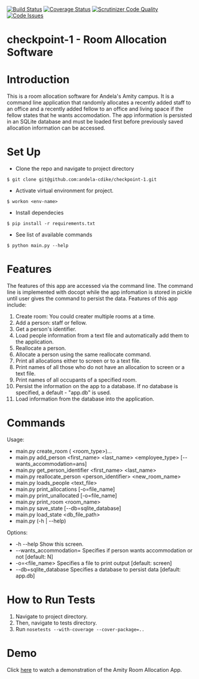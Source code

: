 [![Build Status](https://travis-ci.org/andela-cdike/checkpoint-1.svg?branch=development)](https://travis-ci.org/andela-cdike/checkpoint-1)
[![Coverage Status](https://coveralls.io/repos/github/andela-cdike/checkpoint-1/badge.svg?branch=development)](https://coveralls.io/github/andela-cdike/checkpoint-1?branch=development)
[![Scrutinizer Code Quality](https://scrutinizer-ci.com/g/andela-cdike/checkpoint-1/badges/quality-score.png?b=development)](https://scrutinizer-ci.com/g/andela-cdike/checkpoint-1/?branch=development)
[![Code Issues](https://www.quantifiedcode.com/api/v1/project/09e730b9a0894b53bd0f61b59e6c5dcf/snapshot/origin:development:HEAD/badge.svg)](https://www.quantifiedcode.com/app/project/09e730b9a0894b53bd0f61b59e6c5dcf)

# checkpoint-1 - Room Allocation Software

# Introduction
This is a room allocation software for Andela's Amity campus. It is a command line application that randomly allocates a recently added staff to an office and a recently added fellow to an office and living space if the fellow states that he wants accomodation. The app information is persisted in an SQLite database and must be loaded first before previously saved allocation information can be accessed.

# Set Up
* Clone the repo and navigate to project directory
```shell
$ git clone git@github.com:andela-cdike/checkpoint-1.git
```
* Activate virtual environment for project.
```shell
$ workon <env-name>
```

* Install dependecies
```shell
$ pip install -r requirements.txt
```
* See list of available commands
```shell
$ python main.py --help
```

# Features
The features of this app are accessed via the command line. The command line is implemented with docopt while the app infomation is stored in pickle until user gives the command to persist the data. Features of this app include:

1. Create room: You could creater multiple rooms at a time.
2. Add a person: staff or fellow.
3. Get a person's identifier.
4. Load people information from a text file and automatically add them to the application.
5. Reallocate a person.
6. Allocate a person using the same reallocate command.
7. Print all allocations either to screen or to a text file.
8. Print names of all those who do not have an allocation to screen or a text file.
9. Print names of all occupants of a specified room.
10. Persist the information on the app to a database. If no database is specified, a default - "app.db" is used.
11. Load information from the database into the application.


# Commands

Usage:
*  main.py create_room (<name> <floor> <room_type>)...
*  main.py add_person <first_name> <last_name> <employee_type> [--wants_accommodation=ans]
*  main.py get_person_identifier <first_name> <last_name>
*  main.py reallocate_person <person_identifier> <new_room_name>
*  main.py loads_people <text_file>
*  main.py print_allocations [-o=file_name]
*  main.py print_unallocated [-o=file_name]
*  main.py print_room <room_name>
*  main.py save_state [--db=sqlite_database]
*  main.py load_state <db_file_path>
*  main.py (-h | --help)

Options:
*  -h --help                    Show this screen.
*  --wants_accommodation=<ans>  Specifies if person wants accommodation or not [default: N]
*  -o=<file_name>               Specifies a file to print output [default: screen]
*  --db=sqlite_database         Specifies a database to persist data [default: app.db]


# How to Run Tests

1. Navigate to project directory.
2. Then, navigate to tests directory.
3. Run ```nosetests --with-coverage --cover-package=..```


# Demo

Click [here](https://asciinema.org/a/aebf3uzv8rke1bad2wjiica60) to watch a demonstration of the Amity Room Allocation App.
